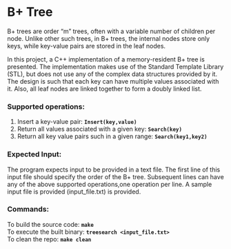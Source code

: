 # B+ Tree
B+ trees are order “m” trees, often with a variable number of children per node. Unlike other such trees, in B+ trees, the internal nodes store only keys, while key-value pairs are stored in the leaf nodes. 

In this project, a C++ implementation of a memory-resident B+ tree is presented. The implementation makes use of the Standard Template Library (STL), but does not use any of the complex data structures provided by it. The design is such that each key can have multiple values associated with it. Also, all leaf nodes are linked together to form a doubly linked list.


### Supported operations:
1. Insert a key-value pair: **`Insert(key,value)`** 
2. Return all values associated with a given key: **`Search(key)`**
3. Return all key value pairs such in a given range: **`Search(key1,key2)`** 


### Expected Input:
The program expects input to be provided in a text file. The first line of this input file should specify the order of the B+ tree. Subsequent lines can have any of the above supported operations,one operation per line. A sample input file is provided (input_file.txt) is provided.


### Commands:
To build the source code: **`make`**<br />
To execute the built binary: **`treesearch <input_file.txt>`**<br />
To clean the repo: **`make clean`**<br />

